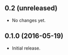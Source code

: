 0.2 (unreleased)
----------------

- No changes yet.

0.1.0 (2016-05-19)
----------------

- Initial release.

